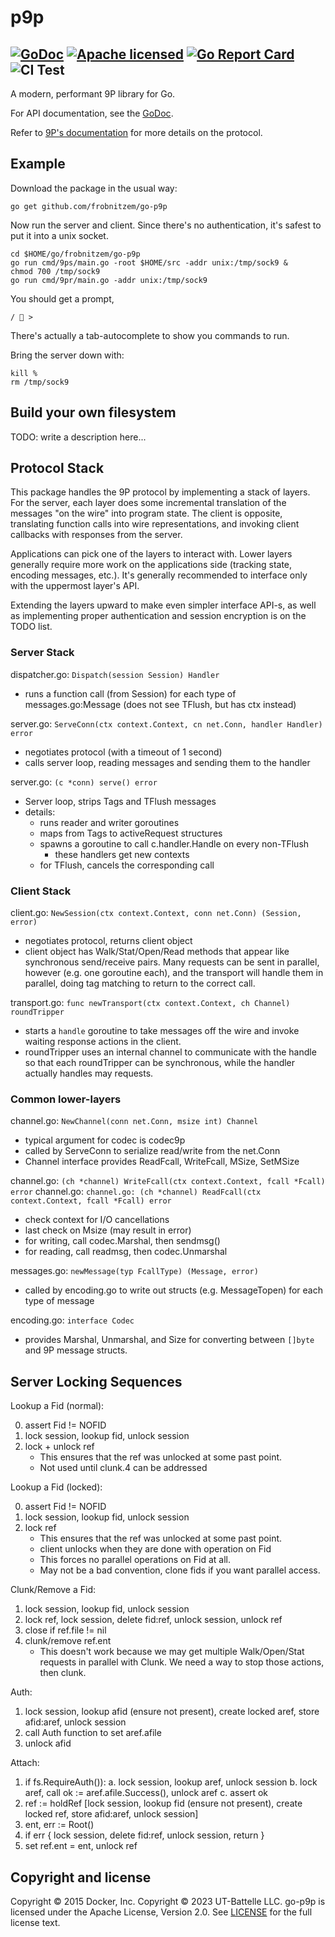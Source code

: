 # p9p

[![GoDoc](https://godoc.org/github.com/frobnitzem/go-p9p?status.svg)](https://godoc.org/github.com/frobnitzem/go-p9p) [![Apache licensed](https://img.shields.io/badge/license-Apache-blue.svg)](https://raw.githubusercontent.com/frobnitzem/go-p9p/master/LICENSE)
[![Go Report Card](https://goreportcard.com/badge/github.com/frobnitzem/go-p9p)](https://goreportcard.com/report/github.com/frobnitzem/go-p9p) ![CI Test](https://github.com/frobnitzem/go-p9p/actions/workflows/go.yml/badge.svg)
---

A modern, performant 9P library for Go.

For API documentation, see the
[GoDoc](https://godoc.org/github.com/frobnitzem/go-p9p).

Refer to [9P's documentation](http://9p.cat-v.org/documentation) for more details on the protocol.

## Example

Download the package in the usual way:

    go get github.com/frobnitzem/go-p9p

Now run the server and client.  Since there's no authentication,
it's safest to put it into a unix socket.

    cd $HOME/go/frobnitzem/go-p9p
    go run cmd/9ps/main.go -root $HOME/src -addr unix:/tmp/sock9 &
    chmod 700 /tmp/sock9
    go run cmd/9pr/main.go -addr unix:/tmp/sock9

You should get a prompt,

    / 🐳 >

There's actually a tab-autocomplete to show you commands
to run.

Bring the server down with:

    kill %
    rm /tmp/sock9


## Build your own filesystem

TODO: write a description here...

## Protocol Stack

This package handles the 9P protocol by implementing a stack of layers.
For the server, each layer does some incremental translation of the
messages "on the wire" into program state.  The client is opposite,
translating function calls into wire representations, and invoking
client callbacks with responses from the server.

Applications can pick one of the layers to interact with.
Lower layers generally require more work on the applications side
(tracking state, encoding messages, etc.).
It's generally recommended to interface only with the uppermost
layer's API.

Extending the layers upward to make even simpler interface API-s,
as well as implementing proper authentication
and session encryption is on the TODO list.


### Server Stack

dispatcher.go: `Dispatch(session Session) Handler`
  - runs a function call (from Session) for each type of messages.go:Message
    (does not see TFlush, but has ctx instead)

server.go: `ServeConn(ctx context.Context, cn net.Conn, handler Handler) error`
  - negotiates protocol (with a timeout of 1 second)
  - calls server loop, reading messages and sending them to the handler

server.go: `(c *conn) serve() error`
  - Server loop, strips Tags and TFlush messages
  - details:
      - runs reader and writer goroutines
      - maps from Tags to activeRequest structures
      - spawns a goroutine to call c.handler.Handle on every non-TFlush
        - these handlers get new contexts
      - for TFlush, cancels the corresponding call

### Client Stack

client.go: `NewSession(ctx context.Context, conn net.Conn) (Session, error)`
  - negotiates protocol, returns client object
  - client object has Walk/Stat/Open/Read methods that appear like
    synchronous send/receive pairs.  Many requests can be sent in parallel,
    however (e.g. one goroutine each), and the transport will handle
    them in parallel, doing tag matching to return to the correct call.

transport.go: `func newTransport(ctx context.Context, ch Channel) roundTripper`
  - starts a `handle` goroutine to take messages off the wire
    and invoke waiting response actions in the client.
  - roundTripper uses an internal channel to communicate with the handle
    so that each roundTripper can be synchronous, while the handler
    actually handles may requests.

### Common lower-layers

channel.go: `NewChannel(conn net.Conn, msize int) Channel`
  - typical argument for codec is codec9p
  - called by ServeConn to serialize read/write from the net.Conn
  - Channel interface provides ReadFcall, WriteFcall, MSize, SetMSize

channel.go: `(ch *channel) WriteFcall(ctx context.Context, fcall *Fcall) error`
channel.go: `channel.go: (ch *channel) ReadFcall(ctx context.Context, fcall *Fcall) error`
  - check context for I/O cancellations
  - last check on Msize (may result in error)
  - for writing, call codec.Marshal, then sendmsg()
  - for reading, call readmsg, then codec.Unmarshal

messages.go: `newMessage(typ FcallType) (Message, error)`
  - called by encoding.go to write out structs (e.g. MessageTopen)
    for each type of message

encoding.go: `interface Codec`
  - provides Marshal, Unmarshal, and Size for converting between
    `[]byte` and 9P message structs.

## Server Locking Sequences

Lookup a Fid (normal):

0. assert Fid != NOFID
1. lock session, lookup fid, unlock session
2. lock + unlock ref
   - This ensures that the ref was unlocked at some past point.
   - Not used until clunk.4 can be addressed

Lookup a Fid (locked):

0. assert Fid != NOFID
1. lock session, lookup fid, unlock session
2. lock ref
   - This ensures that the ref was unlocked at some past point.
   - client unlocks when they are done with operation on Fid
   - This forces no parallel operations on Fid at all.
   - May not be a bad convention, clone fids if you want parallel
     access.

Clunk/Remove a Fid:

1. lock session, lookup fid, unlock session
2. lock ref, lock session, delete fid:ref, unlock session, unlock ref
3. close if ref.file != nil
4. clunk/remove ref.ent
   - This doesn't work because we may get multiple Walk/Open/Stat
     requests in parallel with Clunk. We need a way to stop
     those actions, then clunk.

Auth:

1. lock session, lookup afid (ensure not present),
   create locked aref, store afid:aref, unlock session
2. call Auth function to set aref.afile
3. unlock afid

Attach:

1. if fs.RequireAuth()):
  a. lock session, lookup aref, unlock session
  b. lock aref, call ok := aref.afile.Success(), unlock aref
  c. assert ok
2. ref := holdRef [lock session, lookup fid (ensure not present),
                   create locked ref, store afid:aref, unlock session]
3. ent, err := Root()
4. if err { lock session, delete fid:ref, unlock session, return }
5. set ref.ent = ent, unlock ref

## Copyright and license

Copyright © 2015 Docker, Inc.
Copyright © 2023 UT-Battelle LLC.
go-p9p is licensed under the Apache License,
Version 2.0. See [LICENSE](LICENSE) for the full license text.
